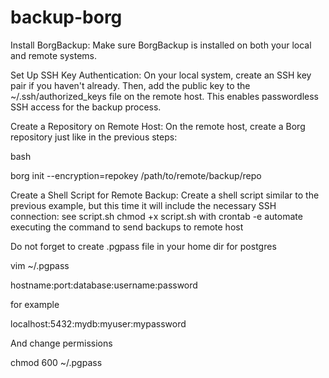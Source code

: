 # backup-borg

Install BorgBackup:
Make sure BorgBackup is installed on both your local and remote systems.

Set Up SSH Key Authentication:
On your local system, create an SSH key pair if you haven't already. Then, add the public key to the ~/.ssh/authorized_keys file on the remote host. This enables passwordless SSH access for the backup process.

Create a Repository on Remote Host:
On the remote host, create a Borg repository just like in the previous steps:

bash

borg init --encryption=repokey /path/to/remote/backup/repo

Create a Shell Script for Remote Backup:
Create a shell script similar to the previous example, but this time it will include the necessary SSH connection:
see script.sh
chmod +x script.sh
with crontab -e automate executing the command to send backups to remote host

Do not forget to create .pgpass file in your home dir for postgres

vim ~/.pgpass

hostname:port:database:username:password

for example

localhost:5432:mydb:myuser:mypassword

And change permissions 

chmod 600 ~/.pgpass
